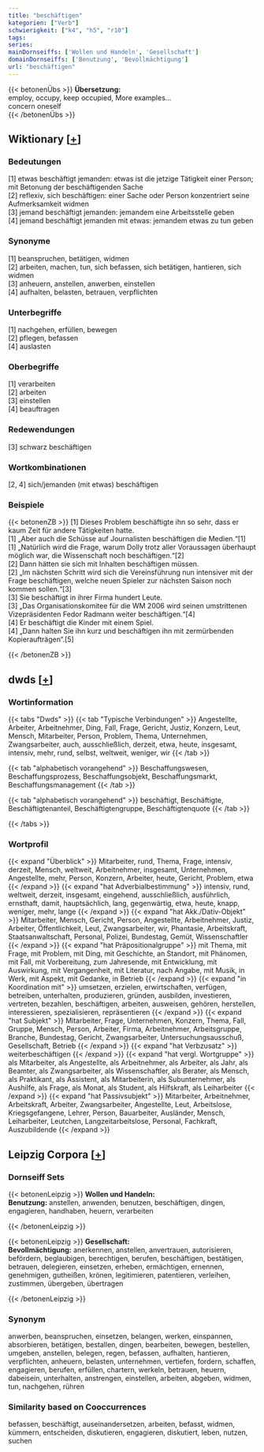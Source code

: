 ```yaml
---
title: "beschäftigen"
kategorien: ["Verb"]
schwierigkeit: ["k4", "h5", "r10"]
tags:
series:
mainDornseiffs: ['Wollen und Handeln', 'Gesellschaft']
domainDornseiffs: ['Benutzung', 'Bevollmächtigung']
url: "beschäftigen"
---
```


{{< betonenÜbs >}}
**Übersetzung:**  
employ, occupy, keep occupied, More examples...  
concern oneself  
{{< /betonenÜbs >}}

## Wiktionary [[+](https://de.wiktionary.org/wiki/beschäftigen)]

### Bedeutungen
[1] etwas beschäftigt jemanden: etwas ist die jetzige Tätigkeit einer Person; mit Betonung der beschäftigenden Sache  
[2] reflexiv, sich beschäftigen: einer Sache oder Person konzentriert seine Aufmerksamkeit widmen  
[3] jemand beschäftigt jemanden: jemandem eine Arbeitsstelle geben  
[4] jemand beschäftigt jemanden mit etwas: jemandem etwas zu tun geben  

### Synonyme
[1] beanspruchen, betätigen, widmen  
[2] arbeiten, machen, tun, sich befassen, sich betätigen, hantieren, sich widmen  
[3] anheuern, anstellen, anwerben, einstellen  
[4] aufhalten, belasten, betrauen, verpflichten  

### Unterbegriffe
[1] nachgehen, erfüllen, bewegen  
[2] pflegen, befassen  
[4] auslasten  

### Oberbegriffe
[1] verarbeiten  
[2] arbeiten  
[3] einstellen  
[4] beauftragen  

### Redewendungen
[3] schwarz beschäftigen  

### Wortkombinationen
[2, 4] sich/jemanden (mit etwas) beschäftigen  

### Beispiele
{{< betonenZB >}}
[1] Dieses Problem beschäftigte ihn so sehr, dass er kaum Zeit für andere Tätigkeiten hatte.  
[1] „Aber auch die Schüsse auf Journalisten beschäftigen die Medien.“[1]  
[1] „Natürlich wird die Frage, warum Dolly trotz aller Voraussagen überhaupt möglich war, die Wissenschaft noch beschäftigen.“[2]  
[2] Dann hätten sie sich mit Inhalten beschäftigen müssen.  
[2] „Im nächsten Schritt wird sich die Vereinsführung nun intensiver mit der Frage beschäftigen, welche neuen Spieler zur nächsten Saison noch kommen sollen.“[3]  
[3] Sie beschäftigt in ihrer Firma hundert Leute.  
[3] „Das Organisationskomitee für die WM 2006 wird seinen umstrittenen Vizepräsidenten Fedor Radmann weiter beschäftigen.“[4]  
[4] Er beschäftigt die Kinder mit einem Spiel.  
[4] „Dann halten Sie ihn kurz und beschäftigen ihn mit zermürbenden Kopieraufträgen“.[5]  

{{< /betonenZB >}}


## dwds [[+](https://www.dwds.de/wb/beschäftigen)]

### Wortinformation
{{< tabs "Dwds" >}}
{{< tab "Typische Verbindungen" >}}
Angestellte, Arbeiter, Arbeitnehmer, Ding, Fall, Frage, Gericht, Justiz, Konzern, Leut, Mensch, Mitarbeiter, Person, Problem, Thema, Unternehmen, Zwangsarbeiter, auch, ausschließlich, derzeit, etwa, heute, insgesamt, intensiv, mehr, rund, selbst, weltweit, weniger, wir
{{< /tab >}}

{{< tab "alphabetisch vorangehend" >}}
Beschaffungswesen, Beschaffungsprozess, Beschaffungsobjekt, Beschaffungsmarkt, Beschaffungsmanagement
{{< /tab >}}

{{< tab "alphabetisch vorangehend" >}}
beschäftigt, Beschäftigte, Beschäftigtenanteil, Beschäftigtengruppe, Beschäftigtenquote
{{< /tab >}}

{{< /tabs >}}

### Wortprofil
{{< expand "Überblick" >}} Mitarbeiter, rund, Thema, Frage, intensiv, derzeit, Mensch, weltweit, Arbeitnehmer, insgesamt, Unternehmen, Angestellte, mehr, Person, Konzern, Arbeiter, heute, Gericht, Problem, etwa {{< /expand >}}
{{< expand "hat Adverbialbestimmung" >}} intensiv, rund, weltweit, derzeit, insgesamt, eingehend, ausschließlich, ausführlich, ernsthaft, damit, hauptsächlich, lang, gegenwärtig, etwa, heute, knapp, weniger, mehr, lange {{< /expand >}}
{{< expand "hat Akk./Dativ-Objekt" >}} Mitarbeiter, Mensch, Gericht, Person, Angestellte, Arbeitnehmer, Justiz, Arbeiter, Öffentlichkeit, Leut, Zwangsarbeiter, wir, Phantasie, Arbeitskraft, Staatsanwaltschaft, Personal, Polizei, Bundestag, Gemüt, Wissenschaftler {{< /expand >}}
{{< expand "hat Präpositionalgruppe" >}} mit Thema, mit Frage, mit Problem, mit Ding, mit Geschichte, an Standort, mit Phänomen, mit Fall, mit Vorbereitung, zum Jahresende, mit Entwicklung, mit Auswirkung, mit Vergangenheit, mit Literatur, nach Angabe, mit Musik, in Werk, mit Aspekt, mit Gedanke, in Betrieb {{< /expand >}}
{{< expand "in Koordination mit" >}} umsetzen, erzielen, erwirtschaften, verfügen, betreiben, unterhalten, produzieren, gründen, ausbilden, investieren, vertreten, bezahlen, beschäftigen, arbeiten, ausweisen, gehören, herstellen, interessieren, spezialisieren, repräsentieren {{< /expand >}}
{{< expand "hat Subjekt" >}} Mitarbeiter, Frage, Unternehmen, Konzern, Thema, Fall, Gruppe, Mensch, Person, Arbeiter, Firma, Arbeitnehmer, Arbeitsgruppe, Branche, Bundestag, Gericht, Zwangsarbeiter, Untersuchungsausschuß, Gesellschaft, Betrieb {{< /expand >}}
{{< expand "hat Verbzusatz" >}} weiterbeschäftigen {{< /expand >}}
{{< expand "hat vergl. Wortgruppe" >}} als Mitarbeiter, als Angestellte, als Arbeitnehmer, als Arbeiter, als Jahr, als Beamter, als Zwangsarbeiter, als Wissenschaftler, als Berater, als Mensch, als Praktikant, als Assistent, als Mitarbeiterin, als Subunternehmer, als Aushilfe, als Frage, als Monat, als Student, als Hilfskraft, als Leiharbeiter {{< /expand >}}
{{< expand "hat Passivsubjekt" >}} Mitarbeiter, Arbeitnehmer, Arbeitskraft, Arbeiter, Zwangsarbeiter, Angestellte, Leut, Arbeitslose, Kriegsgefangene, Lehrer, Person, Bauarbeiter, Ausländer, Mensch, Leiharbeiter, Leutchen, Langzeitarbeitslose, Personal, Fachkraft, Auszubildende {{< /expand >}}

## Leipzig Corpora [[+](https://corpora.uni-leipzig.de/en/res?word=beschäftigen&corpusId=deu_newscrawl-public_2018)]

### Dornseiff Sets
{{< betonenLeipzig >}}
**Wollen und Handeln:**  
**Benutzung:** anstellen, anwenden, benutzen, beschäftigen, dingen, engagieren, handhaben, heuern, verarbeiten  

{{< /betonenLeipzig >}}


{{< betonenLeipzig >}}
**Gesellschaft:**  
**Bevollmächtigung:** anerkennen, anstellen, anvertrauen, autorisieren, befördern, beglaubigen, berechtigen, berufen, beschäftigen, bestätigen, betrauen, delegieren, einsetzen, erheben, ermächtigen, ernennen, genehmigen, gutheißen, krönen, legitimieren, patentieren, verleihen, zustimmen, übergeben, übertragen  

{{< /betonenLeipzig >}}

### Synonym
anwerben, beanspruchen, einsetzen, belangen, werken, einspannen, absorbieren, betätigen, bestallen, dingen, bearbeiten, bewegen, bestellen, umgeben, anstellen, belegen, regen, befassen, aufhalten, hantieren, verpflichten, anheuern, belasten, unternehmen, vertiefen, fordern, schaffen, engagieren, berufen, erfüllen, chartern, werkeln, betrauen, heuern, dabeisein, unterhalten, anstrengen, einstellen, arbeiten, abgeben, widmen, tun, nachgehen, rühren


### Similarity based on Cooccurrences
befassen, beschäftigt, auseinandersetzen, arbeiten, befasst, widmen, kümmern, entscheiden, diskutieren, engagieren, diskutiert, leben, nutzen, suchen

